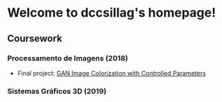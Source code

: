 # Welcome to dccsillag's homepage!

## Coursework

### Processamento de Imagens (2018)

 - Final project: [GAN Image Colorization with Controlled Parameters](https://github.com/dccsillag/gan-controlled-image-colorization)

### Sistemas Gráficos 3D (2019)
